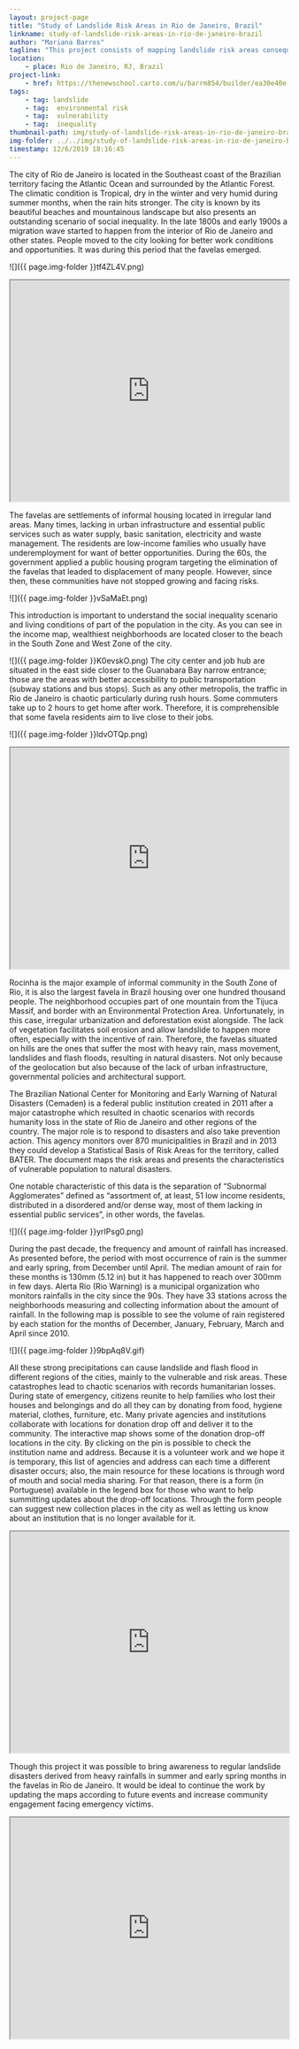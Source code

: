 ```yaml
---
layout: project-page
title: "Study of Landslide Risk Areas in Rio de Janeiro, Brazil"
linkname: study-of-landslide-risk-areas-in-rio-de-janeiro-brazil
author: "Mariana Barros"
tagline: "This project consists of mapping landslide risk areas consequent from heavy rainfalls in Rio de Janeiro and understanding the residents’ profile"
location:
    - place: Rio de Janeiro, RJ, Brazil
project-link:
    - href: https://thenewschool.carto.com/u/barrm854/builder/ea30e40e-f5d4-4076-bcda-75e7b99c7111/embed 
tags:
    - tag: landslide
    - tag:  environmental risk
    - tag:  vulnerability
    - tag:  inequality
thumbnail-path: img/study-of-landslide-risk-areas-in-rio-de-janeiro-brazil/K83S3pJ.png
img-folder: ../../img/study-of-landslide-risk-areas-in-rio-de-janeiro-brazil/
timestamp: 12/6/2019 18:16:45
---
```

The city of Rio de Janeiro is located in the Southeast coast of the Brazilian territory facing the Atlantic Ocean and surrounded by the Atlantic Forest. The climatic condition is Tropical, dry in the winter and very humid during summer months, when the rain hits stronger. The city is known by its beautiful beaches and mountainous landscape but also presents an outstanding scenario of social inequality. In the late 1800s and early 1900s a migration wave started to happen from the interior of Rio de Janeiro and other states. People moved to the city looking for better work conditions and opportunities. It was during this period that the favelas emerged. 

![]({{ page.img-folder }}tf4ZL4V.png)

<iframe src="https://thenewschool.carto.com/u/barrm854/builder/f8e0d1d5-7198-44e6-8182-de2c29ffca7a/embed" width="100%" height="400px"></iframe>

The favelas are settlements of informal housing located in irregular land areas. Many times, lacking in urban infrastructure and essential public services such as water supply, basic sanitation, electricity and waste management. The residents are low-income families who usually have underemployment for want of better opportunities. During the 60s, the government applied a public housing program targeting the elimination of the favelas that leaded to displacement of many people. However, since then, these communities have not stopped growing and facing risks.

![]({{ page.img-folder }}vSaMaEt.png)

This introduction is important to understand the social inequality scenario and living conditions of part of the population in the city. As you can see in the income map, wealthiest neighborhoods are located closer to the beach in the South Zone and West Zone of the city. 

![]({{ page.img-folder }}K0evskO.png)
The city center and job hub are situated in the east side closer to the Guanabara Bay narrow entrance; those are the areas with better accessibility to public transportation (subway stations and bus stops). Such as any other metropolis, the traffic in Rio de Janeiro is chaotic particularly during rush hours. Some commuters take up to 2 hours to get home after work. Therefore, it is comprehensible that some favela residents aim to live close to their jobs. 

![]({{ page.img-folder }}ldvOTQp.png)

<iframe src="https://thenewschool.carto.com/u/barrm854/builder/11efffbf-23c7-4b95-99e0-012be4f36a56/embed" width="100%" height="400px"></iframe>

Rocinha is the major example of informal community in the South Zone of Rio, it is also the largest favela in Brazil housing over one hundred thousand people. The neighborhood occupies part of one mountain from the Tijuca Massif, and border with an Environmental Protection Area. Unfortunately, in this case, irregular urbanization and deforestation exist alongside. The lack of vegetation facilitates soil erosion and allow landslide to happen more often, especially with the incentive of rain. Therefore, the favelas situated on hills are the ones that suffer the most with heavy rain, mass movement, landslides and flash floods, resulting in natural disasters. Not only because of the geolocation but also because of the lack of urban infrastructure, governmental policies and architectural support. 
 
The Brazilian National Center for Monitoring and Early Warning of Natural Disasters (Cemaden) is a federal public institution created in 2011 after a major catastrophe which resulted in chaotic scenarios with records humanity loss in the state of Rio de Janeiro and other regions of the country. The major role is to respond to disasters and also take prevention action. This agency monitors over 870 municipalities in Brazil and in 2013 they could develop a Statistical Basis of Risk Areas for the territory, called BATER. The document maps the risk areas and presents the characteristics of vulnerable population to natural disasters. 

One notable characteristic of this data is the separation of “Subnormal Agglomerates” defined as “assortment of, at least, 51 low income residents, distributed in a disordered and/or dense way, most of them lacking in essential public services”, in other words, the favelas.

![]({{ page.img-folder }}yrIPsg0.png)

During the past decade, the frequency and amount of rainfall has increased. As presented before, the period with most occurrence of rain is the summer and early spring, from December until April. The median amount of rain for these months is 130mm (5.12 in) but it has happened to reach over 300mm in few days. Alerta Rio (Rio Warning) is a municipal organization who monitors rainfalls in the city since the 90s. They have 33 stations across the neighborhoods measuring and collecting information about the amount of rainfall. In the following map is possible to see the volume of rain registered by each station for the months of December, January, February, March and April since 2010.

![]({{ page.img-folder }}9bpAq8V.gif)

All these strong precipitations can cause landslide and flash flood in different regions of the cities, mainly to the vulnerable and risk areas. These catastrophes lead to chaotic scenarios with records humanitarian losses. During state of emergency, citizens reunite to help families who lost their houses and belongings and do all they can by donating from food, hygiene material, clothes, furniture, etc. Many private agencies and institutions collaborate with locations for donation drop off and deliver it to the community. The interactive map shows some of the donation drop-off locations in the city. By clicking on the pin is possible to check the institution name and address. Because it is a volunteer work and we hope it is temporary, this list of agencies and address can each time a different disaster occurs; also, the main resource for these locations is through word of mouth and social media sharing. For that reason, there is a form (in Portuguese) available in the legend box for those who want to help summitting updates about the drop-off locations. Through the form people can suggest new collection places in the city as well as letting us know about an institution that is no longer available for it.

<iframe src="https://thenewschool.carto.com/u/barrm854/builder/71e21b5e-d792-42c3-9f62-5b4e9645bf5a/embed" width="100%" height="400px"></iframe>

Though this project it was possible to bring awareness to regular landslide disasters derived from heavy rainfalls in summer and early spring months in the favelas in Rio de Janeiro. It would be ideal to continue the work by updating the maps according to future events and increase community engagement facing emergency victims. 

<iframe src="https://thenewschool.carto.com/u/barrm854/builder/ea30e40e-f5d4-4076-bcda-75e7b99c7111/embed" width="100%" height="400px"></iframe>
